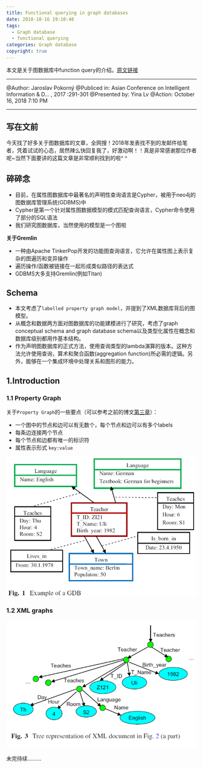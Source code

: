 ```yaml
---
title: Functional querying in graph databases
date: 2018-10-16 19:10:48
tags:
  - Graph database
  - functional querying
categories: Graph database
copyright: true
---
```


本文是关于图数据库中function query的介绍。[原文链接](http://xueshu.baidu.com/s?wd=paperuri%3A%2871b13f3c262bfdfaee964860c11726b8%29&filter=sc_long_sign&tn=SE_xueshusource_2kduw22v&sc_vurl=http%3A%2F%2Flink.springer.com%2Fcontent%2Fpdf%2F10.1007%252Fs40595-017-0104-6.pdf&ie=utf-8&sc_us=4825947526401823823)

<!--more-->
---
@Author: Jaroslav Pokorný
@Publiced in: Asian Conference on Intelligent Information & D... , 2017 :291-301
@Presented by: Yina Lv
@Action: October 16, 2018 7:10 PM

---

## 写在文前
今天找了好多关于图数据库的文章，全网搜！2018年发表找不到的发邮件给笔者，凭着试试的心态，居然辣么快回复我了，好激动啊！！真是非常感谢那位作者呢~当然下面要讲的这篇文章是非常顺利找到的啦^ ^

## 碎碎念
- 目前，在属性图数据库中最著名的声明性查询语言是Cypher，被用于neo4j的图数据库管理系统(GDBMS)中
- Cypher是第一个针对属性图数据模型的模式匹配查询语言，Cypher命令使用了部分的SQL语法
- 我们研究图数据库，当然使用的模型是一个图啦

**关于Gremlin**

- 一种由Apache TinkerPop开发的功能图查询语言，它允许在属性图上表示复杂的图遍历和变异操作
- 遍历操作/函数被链接在一起形成类似路径的表达式
- GDBMS大多支持Gremlin(例如Titan)

## Schema

- 本文考虑了`labelled property graph model`，并提到了XML数据库背后的图模型。
- 从概念和数据两方面对图数据库的功能建模进行了研究，考虑了graph conceptual schema and graph database schema以及类型化属性在概念和数据库级别都用作基本结构。
- 作为声明图数据库的正式方法，使用查询类型的lambda演算的版本。这种方法允许使用查询，算术和聚合函数(aggregation function)所必需的逻辑。另外，能够在一个集成环境中处理关系和图形的能力。

## 1.Introduction
### 1.1 Property Graph

关于`Property Graph`的一些要点（可以参考之前的博文[第三章](https://www.elainelv.top/2018/10/11/Cypher/#more)）：
 - 一个图中的节点和边可以有无数个，每个节点和边可以有多个labels
 - 每条边连接两个节点
 - 每个节点和边都有唯一的标识符
 - 属性表示形式 `key:value`

![](funct_query/3.png)

### 1.2 XML graphs

![](funct_query/4.png)

未完待续………

